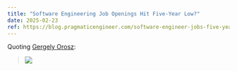 ```yaml
---
title: "Software Engineering Job Openings Hit Five-Year Low?"
date: 2025-02-23
ref: https://blog.pragmaticengineer.com/software-engineer-jobs-five-year-low/?utm_source=tldrnewsletter
---
```



Quoting [Gergely Orosz](https://blog.pragmaticengineer.com/software-engineer-jobs-five-year-low/?utm_source=tldrnewsletter):

> ![](https://blog.pragmaticengineer.com/content/images/2025/02/image-5.png)